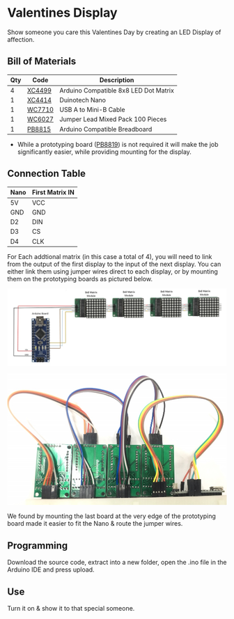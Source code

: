 # Valentines Display
Show someone you care this Valentines Day by creating an LED Display of affection.

## Bill of Materials
| Qty | Code | Description |
| --- | --- | ---|
|4 | [XC4499](http://jaycar.com.au/p/XC4499) | Arduino Compatible 8x8 LED Dot Matrix
|1 | [XC4414](http://jaycar.com.au/p/XC4414) | Duinotech Nano
|1 | [WC7710](http://jaycar.com.au/p/WC7710) | USB A to Mini-B Cable
|1 | [WC6027](http://jaycar.com.au/p/WC6027) | Jumper Lead Mixed Pack 100 Pieces
|1 | [PB8815](http://jaycar.com.au/p/PB8815) | Arduino Compatible Breadboard

* While a prototyping board ([PB8819](http://jaycar.com.au/p/PB8819)) is not required it will make the job significantly easier, while providing mounting for the display.

## Connection Table

| Nano | First Matrix IN |
| --- | ---|
| 5V | VCC
| GND | GND
| D2 | DIN
| D3 | CS
| D4 | CLK

For Each addtional matrix (in this case a total of 4), you will need to link from the output of the first display to the input of the next display. You can either link them using jumper wires direct to each display, or by mounting them on the prototyping boards as pictured below.

![LED Matrix Display](images/matrixdisplay.jpg)

![LED Matrix Display](images/matrixboard.jpg)

We found by mounting the last board at the very edge of the prototyping board made it easier to fit the Nano & route the jumper wires.

## Programming

Download the source code, extract into a new folder, open the .ino file in the Arduino IDE and press upload.

## Use

Turn it on & show it to that special someone.
